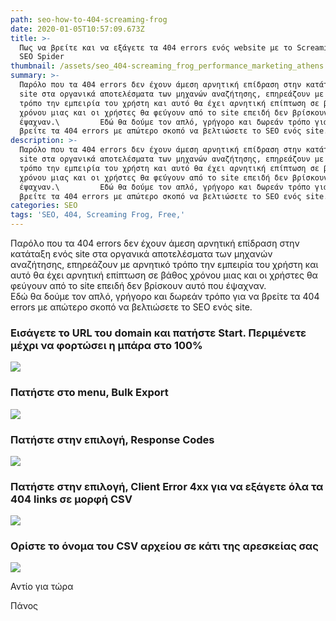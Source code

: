 ```yaml
---
path: seo-how-to-404-screaming-frog
date: 2020-01-05T10:57:09.673Z
title: >-
  Πως να βρείτε και να εξάγετε τα 404 errors ενός website με το Screaming Frog
  SEO Spider
thumbnail: /assets/seo_404-screaming_frog_performance_marketing_athens.png
summary: >-
  Παρόλο που τα 404 errors δεν έχουν άμεση αρνητική επίδραση στην κατάταξη ενός
  site στα οργανικά αποτελέσματα των μηχανών αναζήτησης, επηρεάζουν με αρνητικό
  τρόπο την εμπειρία του χρήστη και αυτό θα έχει αρνητική επίπτωση σε βάθος
  χρόνου μιας και οι χρήστες θα φεύγουν από το site επειδή δεν βρίσκουν αυτό που
  έψαχναν.\         Εδώ θα δούμε τον απλό, γρήγορο και δωρεάν τρόπο για να
  βρείτε τα 404 errors με απώτερο σκοπό να βελτιώσετε το SEO ενός site.
description: >-
  Παρόλο που τα 404 errors δεν έχουν άμεση αρνητική επίδραση στην κατάταξη ενός
  site στα οργανικά αποτελέσματα των μηχανών αναζήτησης, επηρεάζουν με αρνητικό
  τρόπο την εμπειρία του χρήστη και αυτό θα έχει αρνητική επίπτωση σε βάθος
  χρόνου μιας και οι χρήστες θα φεύγουν από το site επειδή δεν βρίσκουν αυτό που
  έψαχναν.\         Εδώ θα δούμε τον απλό, γρήγορο και δωρεάν τρόπο για να
  βρείτε τα 404 errors με απώτερο σκοπό να βελτιώσετε το SEO ενός site.
categories: SEO
tags: 'SEO, 404, Screaming Frog, Free,'
---
```

<script type="application/ld+json">
    {
      "@context": "https://schema.org/", 
      "@type": "HowTo", 
      "name": "Πως να βρείτε και να εξάγετε τα 404 errors ενός website με το Screaming Frog SEO Spider",
      "description": "Παρόλο που τα 404 errors δεν έχουν άμεση αρνητική επίδραση στην κατάταξη ενός site στα οργανικά αποτελέσματα των μηχανών αναζήτησης, επηρεάζουν με αρνητικό τρόπο την εμπειρία του χρήστη και αυτό θα έχει αρνητική επίπτωση σε βάθος χρόνου μιας και οι χρήστες θα φεύγουν από το site επειδή δεν βρίσκουν αυτό που έψαχναν.  
      Εδώ θα δούμε τον απλό, γρήγορο και δωρεάν τρόπο για να βρείτε τα 404 errors με απώτερο σκοπό να βελτιώσετε το SEO ενός site.",
      "image": "https://optimistic-volhard-c69d07.netlify.com/assets/SEO_404-Screaming_Frog_Performance_Marketing_Athens.png",
      "totalTime": "PT1M",
      "estimatedCost": {
        "@type": "MonetaryAmount",
        "currency": "EUR",
        "value": "0"
      },
      "supply": {
        "@type": "HowToSupply",
        "name": "Το URL του Domain"
      },
      "tool": {
        "@type": "HowToTool",
        "name": "Screaming Frog SEO Spider"
      },
      "step": [{
        "@type": "HowToStep",
        "text": "Εισάγετε το URL του domain και πατήστε Start. Περιμένετε μέχρι να φορτώσει η μπάρα στο 100%",
        "image": "https://optimistic-volhard-c69d07.netlify.com/assets/step-1-404-screaming_frog_performance_marketing_athens.jpg",
        "name": "Βήμα 1",
        "url": "https://optimistic-volhard-c69d07.netlify.com/%CF%80%CF%89%CF%82-%CE%BD%CE%B1-%CE%B2%CF%81%CE%B5%CE%AF%CF%84%CE%B5-%CE%BA%CE%B1%CE%B9-%CE%BD%CE%B1-%CE%B5%CE%BE%CE%AC%CE%B3%CE%B5%CF%84%CE%B5-%CF%84%CE%B1-404-errors-%CE%B5%CE%BD%CF%8C%CF%82-website-%CE%BC%CE%B5-%CF%84%CE%BF-screaming-frog-seo-spider/"
      },{
        "@type": "HowToStep",
        "text": "Πατήστε στο menu, Bulk Export",
        "image": "https://optimistic-volhard-c69d07.netlify.com/assets/step-2-404-screaming_frog_performance_marketing_athens.jpg",
        "name": "Βήμα 2",
        "url": "https://optimistic-volhard-c69d07.netlify.com/%CF%80%CF%89%CF%82-%CE%BD%CE%B1-%CE%B2%CF%81%CE%B5%CE%AF%CF%84%CE%B5-%CE%BA%CE%B1%CE%B9-%CE%BD%CE%B1-%CE%B5%CE%BE%CE%AC%CE%B3%CE%B5%CF%84%CE%B5-%CF%84%CE%B1-404-errors-%CE%B5%CE%BD%CF%8C%CF%82-website-%CE%BC%CE%B5-%CF%84%CE%BF-screaming-frog-seo-spider/"
      },{
        "@type": "HowToStep",
        "text": "Πατήστε στην επιλογή, Response Codes",
        "image": "https://optimistic-volhard-c69d07.netlify.com/assets/step-3-404-screaming_frog_performance_marketing_athens.jpg",
        "name": "Βήμα 3",
        "url": "https://optimistic-volhard-c69d07.netlify.com/%CF%80%CF%89%CF%82-%CE%BD%CE%B1-%CE%B2%CF%81%CE%B5%CE%AF%CF%84%CE%B5-%CE%BA%CE%B1%CE%B9-%CE%BD%CE%B1-%CE%B5%CE%BE%CE%AC%CE%B3%CE%B5%CF%84%CE%B5-%CF%84%CE%B1-404-errors-%CE%B5%CE%BD%CF%8C%CF%82-website-%CE%BC%CE%B5-%CF%84%CE%BF-screaming-frog-seo-spider/"
      },{
        "@type": "HowToStep",
        "text": "Πατήστε στην επιλογή, Client Error 4xx για να εξάγετε όλα τα 404 links σε μορφή CSV",
        "image": "https://optimistic-volhard-c69d07.netlify.com/assets/step-4-404-screaming_frog_performance_marketing_athens.jpg",
        "name": "Βήμα 4",
        "url": "https://optimistic-volhard-c69d07.netlify.com/%CF%80%CF%89%CF%82-%CE%BD%CE%B1-%CE%B2%CF%81%CE%B5%CE%AF%CF%84%CE%B5-%CE%BA%CE%B1%CE%B9-%CE%BD%CE%B1-%CE%B5%CE%BE%CE%AC%CE%B3%CE%B5%CF%84%CE%B5-%CF%84%CE%B1-404-errors-%CE%B5%CE%BD%CF%8C%CF%82-website-%CE%BC%CE%B5-%CF%84%CE%BF-screaming-frog-seo-spider/"
      },{
        "@type": "HowToStep",
        "text": "Ορίστε το όνομα του CSV αρχείου σε κάτι της αρεσκείας σας",
        "image": "https://optimistic-volhard-c69d07.netlify.com/assets/step-5-404-screaming_frog_performance_marketing_athens.jpg",
        "name": "Βήμα 5",
        "url": "https://optimistic-volhard-c69d07.netlify.com/%CF%80%CF%89%CF%82-%CE%BD%CE%B1-%CE%B2%CF%81%CE%B5%CE%AF%CF%84%CE%B5-%CE%BA%CE%B1%CE%B9-%CE%BD%CE%B1-%CE%B5%CE%BE%CE%AC%CE%B3%CE%B5%CF%84%CE%B5-%CF%84%CE%B1-404-errors-%CE%B5%CE%BD%CF%8C%CF%82-website-%CE%BC%CE%B5-%CF%84%CE%BF-screaming-frog-seo-spider/"
      }]    
    }
</script>
  


Παρόλο που τα 404 errors δεν έχουν άμεση αρνητική επίδραση στην κατάταξη ενός site στα οργανικά αποτελέσματα των μηχανών αναζήτησης, επηρεάζουν με αρνητικό τρόπο την εμπειρία του χρήστη και αυτό θα έχει αρνητική επίπτωση σε βάθος χρόνου μιας και οι χρήστες θα φεύγουν από το site επειδή δεν βρίσκουν αυτό που έψαχναν.\
         Εδώ θα δούμε τον απλό, γρήγορο και δωρεάν τρόπο για να βρείτε τα 404 errors με απώτερο σκοπό να βελτιώσετε το SEO ενός site.

### Εισάγετε το URL του domain και πατήστε Start. Περιμένετε μέχρι να φορτώσει η μπάρα στο 100%



![](/assets/step-1-404-screaming_frog_performance_marketing_athens.jpg)



### Πατήστε στο menu, Bulk Export



![](/assets/step-2-404-screaming_frog_performance_marketing_athens.jpg)



### Πατήστε στην επιλογή, Response Codes



![](/assets/step-3-404-screaming_frog_performance_marketing_athens.jpg)



### Πατήστε στην επιλογή, Client Error 4xx για να εξάγετε όλα τα 404 links σε μορφή CSV



![](/assets/step-4-404-screaming_frog_performance_marketing_athens.jpg)



### Ορίστε το όνομα του CSV αρχείου σε κάτι της αρεσκείας σας



![](/assets/step-5-404-screaming_frog_performance_marketing_athens.jpg)





Αντίο για τώρα

Πάνος
